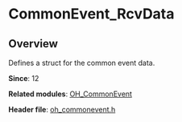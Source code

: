 # CommonEvent_RcvData

<!--Kit: Basic Services Kit-->
<!--Subsystem: Notification-->
<!--Owner: @peixu-->
<!--Designer: @dongqingran; @wulong158-->
<!--Tester: @wanghong1997-->
<!--Adviser: @huipeizi-->

## Overview

Defines a struct for the common event data.

**Since**: 12

**Related modules**: [OH_CommonEvent](capi-oh-commonevent.md)

**Header file**: [oh_commonevent.h](capi-oh-commonevent-h.md)
